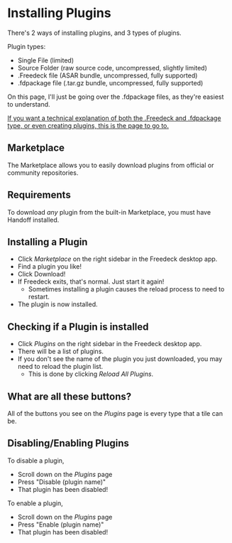 # Installing Plugins

There's 2 ways of installing plugins, and 3 types of plugins.

Plugin types:

- Single File (limited)
- Source Folder (raw source code, uncompressed, slightly limited)
- .Freedeck file (ASAR bundle, uncompressed, fully supported)
- .fdpackage file (.tar.gz bundle, uncompressed, fully supported)

On this page, I'll just be going over the .fdpackage files, as they're easiest to understand.

[If you want a technical explanation of both the .Freedeck and .fdpackage type, or even creating plugins, this is the page to go to.]({$BASEPATH}plugins_extended)

## Marketplace

The Marketplace allows you to easily download plugins from official or community repositories.

## Requirements

To download *any* plugin from the built-in Marketplace, you must have Handoff installed.

## Installing a Plugin

- Click *Marketplace* on the right sidebar in the Freedeck desktop app.
- Find a plugin you like!
- Click Download!
- If Freedeck exits, that's normal. Just start it again!
  - Sometimes installing a plugin causes the reload process to need to restart.
- The plugin is now installed.

## Checking if a Plugin is installed

- Click *Plugins* on the right sidebar in the Freedeck desktop app.
- There will be a list of plugins.
- If you don't see the name of the plugin you just downloaded, you may need to reload the plugin list.
  - This is done by clicking *Reload All Plugins*.

## What are all these buttons?

All of the buttons you see on the *Plugins* page is every type that a tile can be.

## Disabling/Enabling Plugins

To disable a plugin,

- Scroll down on the *Plugins* page
- Press "Disable (plugin name)"
- That plugin has been disabled!

To enable a plugin,

- Scroll down on the *Plugins* page
- Press "Enable (plugin name)"
- That plugin has been disabled!
